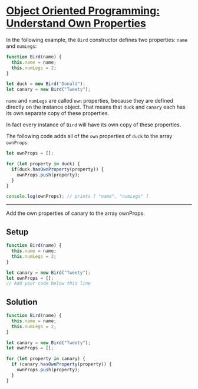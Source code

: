 # [Object Oriented Programming: Understand Own Properties](https://learn.freecodecamp.org/javascript-algorithms-and-data-structures/object-oriented-programming/understand-own-properties)

In the following example, the `Bird` constructor defines two properties: `name` and `numLegs`:

```js
function Bird(name) {
  this.name = name;
  this.numLegs = 2;
}

let duck = new Bird("Donald");
let canary = new Bird("Tweety");
```

`name` and `numLegs` are called `own` properties, because they are defined directly on the instance object. That means that `duck` and `canary` each has its own separate copy of these properties.

In fact every instance of `Bird` will have its own copy of these properties.

The following code adds all of the `own` properties of `duck` to the array `ownProps`:

```js
let ownProps = [];

for (let property in duck) {
  if(duck.hasOwnProperty(property)) {
    ownProps.push(property);
  }
}

console.log(ownProps); // prints [ "name", "numLegs" ]
```

---

Add the own properties of canary to the array ownProps.

## Setup
```js
function Bird(name) {
  this.name = name;
  this.numLegs = 2;
}

let canary = new Bird("Tweety");
let ownProps = [];
// Add your code below this line
```

## Solution
```js
function Bird(name) {
  this.name = name;
  this.numLegs = 2;
}

let canary = new Bird("Tweety");
let ownProps = [];

for (let property in canary) {
  if (canary.hasOwnProperty(property)) {
    ownProps.push(property);
  }
}
```